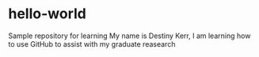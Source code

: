 # hello-world
Sample repository for learning
My name is Destiny Kerr, I am learning how to use GitHub to assist with my graduate reasearch
